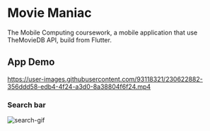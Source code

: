 # Movie Maniac

The Mobile Computing coursework, a mobile application that use TheMovieDB API, build from Flutter.

## App Demo

https://user-images.githubusercontent.com/93118321/230622882-356ddd58-edb4-4f24-a3d0-8a38804f6f24.mp4

### Search bar

![search-gif](https://user-images.githubusercontent.com/93118321/230622956-64914c41-f976-4f99-ab4e-eef8b01c2a89.gif)


